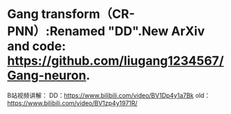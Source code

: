 # Gang transform（CR-PNN）:Renamed "DD".New ArXiv and code: https://github.com/liugang1234567/Gang-neuron. 
B站视频讲解：
DD：https://www.bilibili.com/video/BV1Dp4y1a7Bk
old： https://www.bilibili.com/video/BV1zp4y1971R/

